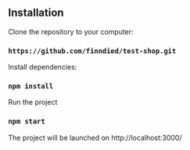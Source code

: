 ## Installation

Clone the repository to your computer:

### `https://github.com/finndied/test-shop.git`

Install dependencies:

### `npm install`

Run the project

### `npm start`

The project will be launched on http://localhost:3000/
